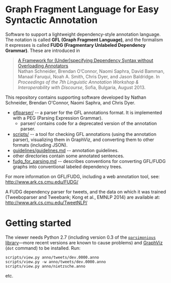 Graph Fragment Language for Easy Syntactic Annotation
=====================================================

Software to support a lightweight dependency-style annotation language. The notation is called __GFL (Graph Fragment Language)__, and the formalism it expresses is called __FUDG (Fragmentary Unlabeled Dependency Grammar)__. These are introduced in

> [A Framework for (Under)specifying Dependency Syntax without Overloading Annotators](http://www.cs.cmu.edu/~nasmith/papers/schneider+oconnor+saphra+bamman+faruqui+smith+dyer+baldridge.law13.pdf)  
> Nathan Schneider, Brendan O’Connor, Naomi Saphra, David Bamman, Manaal Faruqui, Noah A. Smith, Chris Dyer, and Jason Baldridge.
> In _Proceedings of the 7th Linguistic Annotation Workshop & Interoperability with Discourse_, Sofia, Bulgaria, August 2013.

This repository contains supporting software developed by Nathan Schneider, Brendan O'Connor, Naomi Saphra, and Chris Dyer.

  - [gflparser/](gflparser/) -- a parser for the GFL annotations format. It is implemented with a PEG (Parsing Expression Grammar).
    * parser/ contains code for a deprecated version of the annotation parser.
  - [scripts/](scripts/) -- a tool for checking GFL annotations (using the annotation parser), visualizing them in GraphViz, and converting them to other formats (including JSON).
  - [guidelines/guidelines.md](guidelines/guidelines.md) -- annotation guidelines.
  - other directories contain some annotated sentences.
  - [fudg_for_parsing.md](fudg_for_parsing.md) -- describes conventions for converting GFL/FUDG graphs into conventional labeled dependency trees. 
  
For more information on GFL/FUDG, including a web annotation tool, see: http://www.ark.cs.cmu.edu/FUDG/

A FUDG dependency parser for tweets, and the data on which it was trained (Tweeboparser and Tweebank; Kong et al., EMNLP 2014) are available at: http://www.ark.cs.cmu.edu/TweetNLP/

Getting started
===============

The viewer needs Python 2.7 (including version 0.3 of the [`parsimonious` library](https://pypi.python.org/pypi/parsimonious/)—more recent versions are known to cause problems) and [GraphViz](http://www.graphviz.org/) (`dot` command) to be installed.  Run:

    scripts/view.py anno/tweets/dev.0000.anno
    scripts/view.py -w anno/tweets/dev.0000.anno
    scripts/view.py anno/nietzsche.anno

etc.

